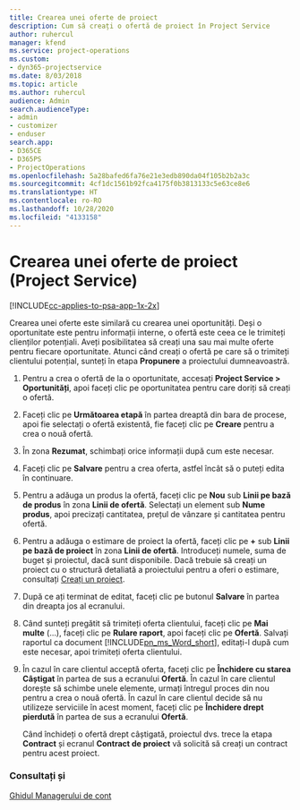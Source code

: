 ```yaml
---
title: Crearea unei oferte de proiect
description: Cum să creați o ofertă de proiect în Project Service
author: ruhercul
manager: kfend
ms.service: project-operations
ms.custom:
- dyn365-projectservice
ms.date: 8/03/2018
ms.topic: article
ms.author: ruhercul
audience: Admin
search.audienceType:
- admin
- customizer
- enduser
search.app:
- D365CE
- D365PS
- ProjectOperations
ms.openlocfilehash: 5a28bafed6fa76e21e3edb890da04f105b2b2a3c
ms.sourcegitcommit: 4cf1dc1561b92fca4175f0b3813133c5e63ce8e6
ms.translationtype: HT
ms.contentlocale: ro-RO
ms.lasthandoff: 10/28/2020
ms.locfileid: "4133158"
---
```

# <a name="create-a-project-quote-project-service"></a>Crearea unei oferte de proiect (Project Service)

[!INCLUDE[cc-applies-to-psa-app-1x-2x](../includes/cc-applies-to-psa-app-1x-2x.md)]

Crearea unei oferte este similară cu crearea unei oportunități. Deși o oportunitate este pentru informații interne, o ofertă este ceea ce le trimiteți clienților potențiali. Aveți posibilitatea să creați una sau mai multe oferte pentru fiecare oportunitate. Atunci când creați o ofertă pe care să o trimiteți clientului potențial, sunteți în etapa **Propunere** a proiectului dumneavoastră.  
  
1. Pentru a crea o ofertă de la o oportunitate, accesați **Project Service > Oportunități**, apoi faceți clic pe oportunitatea pentru care doriți să creați o ofertă.  
  
2. Faceți clic pe **Următoarea etapă** în partea dreaptă din bara de procese, apoi fie selectați o ofertă existentă, fie faceți clic pe **Creare** pentru a crea o nouă ofertă.  
  
3. În zona **Rezumat**, schimbați orice informații după cum este necesar.  
  
4. Faceți clic pe **Salvare** pentru a crea oferta, astfel încât să o puteți edita în continuare.  
  
5. Pentru a adăuga un produs la ofertă, faceți clic pe **Nou** sub **Linii pe bază de produs** în zona **Linii de ofertă**. Selectați un element sub **Nume produs**, apoi precizați cantitatea, prețul de vânzare și cantitatea pentru ofertă.  
  
6. Pentru a adăuga o estimare de proiect la ofertă, faceți clic pe **+** sub **Linii pe bază de proiect** în zona **Linii de ofertă**. Introduceți numele, suma de buget și proiectul, dacă sunt disponibile. Dacă trebuie să creați un proiect cu o structură detaliată a proiectului pentru a oferi o estimare, consultați [Creați un proiect](../psa/create-project.md).  
  
7. După ce ați terminat de editat, faceți clic pe butonul **Salvare** în partea din dreapta jos al ecranului.  
  
8. Când sunteți pregătit să trimiteți oferta clientului, faceți clic pe **Mai multe** (...), faceți clic pe **Rulare raport**, apoi faceți clic pe **Ofertă**. Salvați raportul ca document [!INCLUDE[pn_ms_Word_short](../includes/pn-ms-word-short.md)], editați-l după cum este necesar, apoi trimiteți oferta clientului.  
  
9. În cazul în care clientul acceptă oferta, faceți clic pe **Închidere cu starea Câștigat** în partea de sus a ecranului **Ofertă**. În cazul în care clientul dorește să schimbe unele elemente, urmați întregul proces din nou pentru a crea o nouă ofertă. În cazul în care clientul decide să nu utilizeze serviciile în acest moment, faceți clic pe **Închidere drept pierdută** în partea de sus a ecranului **Ofertă**.  
  
   Când închideți o ofertă drept câștigată, proiectul dvs. trece la etapa **Contract** și ecranul **Contract de proiect** vă solicită să creați un contract pentru acest proiect.  
  
### <a name="see-also"></a>Consultați și  
 [Ghidul Managerului de cont](../psa/account-manager-guide.md)
